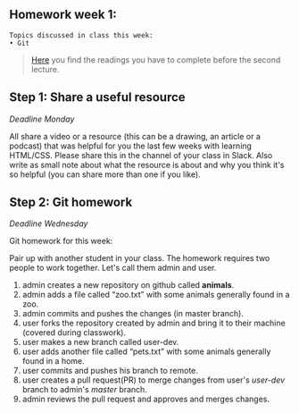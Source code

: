 ## Homework week 1:

```
Topics discussed in class this week:
• Git
```

> [Here](/Week2/README.md) you find the readings you have to complete before the second lecture.

## Step 1: Share a useful resource

_Deadline Monday_

All share a video or a resource (this can be a drawing, an article or a podcast) that was helpful for you the last few weeks with learning HTML/CSS. Please share this in the channel of your class in Slack. Also write as small note about what the resource is about and why you think it's so helpful (you can share more than one if you like).

## Step 2: Git homework

_Deadline Wednesday_

Git homework for this week:

Pair up with another student in your class. The homework requires two people to work together. Let's call them admin and user.

1. admin creates a new repository on github called **animals**.
2. admin adds a file called “zoo.txt” with some animals generally found in a zoo.
3. admin commits and pushes the changes (in master branch).
4. user forks the repository created by admin and bring it to their machine (covered during classwork).
5. user makes a new branch called user-dev.
6. user adds another file called “pets.txt” with some animals generally found in a home.
7. user commits and pushes his branch to remote.
8. user creates a pull request(PR) to merge changes from user's _user-dev_  branch to admin's _master_ branch.
9. admin reviews the pull request and approves and merges changes.
